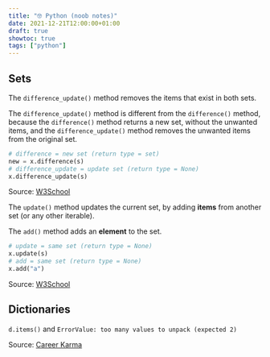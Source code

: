```yaml
---
title: "🤓 Python (noob notes)"
date: 2021-12-21T12:00:00+01:00
draft: true
showtoc: true
tags: ["python"]
---
```


## Sets

The `difference_update()` method removes the items that exist in both sets.

The `difference_update()` method is different from the `difference()` method, because the `difference()` method returns a new set, without the unwanted items, and the `difference_update()` method removes the unwanted items from the original set.

```py
# difference = new set (return type = set)
new = x.difference(s)
# difference_update = update set (return type = None)
x.difference_update(s)
```

Source: [W3School](https://www.w3schools.com/python/ref_set_difference_update.asp)
    
The `update()` method updates the current set, by adding **items** from another set (or any other iterable).

The `add()` method adds an **element** to the set.

```py
# update = same set (return type = None)
x.update(s)
# add = same set (return type = None)
x.add("a")
```

Source: [W3School](https://www.w3schools.com/python/ref_set_update.asp)

## Dictionaries

`d.items()` and `ErrorValue: too many values to unpack (expected 2)`

Source: [Career Karma](https://careerkarma.com/blog/python-valueerror-too-many-values-to-unpack-expected-2/)